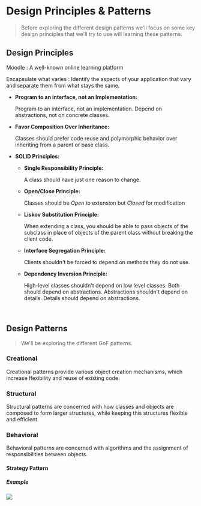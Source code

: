 # Design Principles & Patterns

> Before exploring the different design patterns we'll focus on some key design principles that we'll try to use will learning these patterns.

## Design Principles

Moodle
: A well-known online learning platform

Encapsulate what varies
:    Identify the aspects of your application that vary and separate them from what stays the same.
  
- **Program to an interface, not an Implementation:**

  Program to an interface, not an implementation. Depend on abstractions, not on concrete classes.
  
- **Favor Composition Over Inheritance:**

  Classes should prefer code reuse and polymorphic behavior over inheriting from a parent or base class.

- **SOLID Principles:**
  - **Single Responsibility Principle:**

    A class should have just one reason to change.
  - **Open/Close Principle:**

    Classes should be _Open_ to extension but _Closed_ for modification
  - **Liskov Substitution Principle:**

    When extending a class, you should be able to pass objects of the subclass in place of objects of the parent class without breaking the client code.
  - **Interface Segregation Principle:**

    Clients shouldn't be forced to depend on methods they do not use.
  - **Dependency Inversion Principle:**
  
    High-level classes shouldn't depend on low level classes. Both should depend on abstractions. Abstractions shouldn't depend on details. Details should depend on abstractions.

<br>

## Design Patterns

> We'll be exploring the different GoF patterns.

### Creational
Creational patterns provide various object creation mechanisms, which increase flexibility and reuse of existing code.

### Structural
Structural patterns are concerned with how classes and objects are composed to form larger structures, while keeping this structures flexible and efficient.

### Behavioral 
Behavioral patterns are concerned with algorithms and the assignment of responsibilities between objects.

#### Strategy Pattern 

##### Example 
<img src="./.images/strategy.png">
